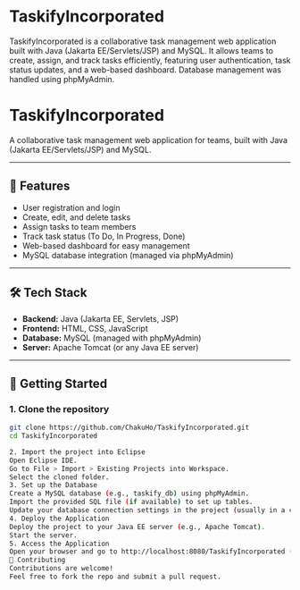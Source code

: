 # TaskifyIncorporated
TaskifyIncorporated is a collaborative task management web application built with Java (Jakarta EE/Servlets/JSP) and MySQL. It allows teams to create, assign, and track tasks efficiently, featuring user authentication, task status updates, and a web-based dashboard. Database management was handled using phpMyAdmin.

# TaskifyIncorporated

A collaborative task management web application for teams, built with Java (Jakarta EE/Servlets/JSP) and MySQL.

---

## 🚀 Features

- User registration and login
- Create, edit, and delete tasks
- Assign tasks to team members
- Track task status (To Do, In Progress, Done)
- Web-based dashboard for easy management
- MySQL database integration (managed via phpMyAdmin)

---

## 🛠️ Tech Stack

- **Backend:** Java (Jakarta EE, Servlets, JSP)
- **Frontend:** HTML, CSS, JavaScript
- **Database:** MySQL (managed with phpMyAdmin)
- **Server:** Apache Tomcat (or any Java EE server)

---


## 🏁 Getting Started

### 1. Clone the repository

```bash
git clone https://github.com/ChakuHo/TaskifyIncorporated.git
cd TaskifyIncorporated

2. Import the project into Eclipse
Open Eclipse IDE.
Go to File > Import > Existing Projects into Workspace.
Select the cloned folder.
3. Set up the Database
Create a MySQL database (e.g., taskify_db) using phpMyAdmin.
Import the provided SQL file (if available) to set up tables.
Update your database connection settings in the project (usually in a config file or in the Java code).
4. Deploy the Application
Deploy the project to your Java EE server (e.g., Apache Tomcat).
Start the server.
5. Access the Application
Open your browser and go to http://localhost:8080/TaskifyIncorporated (or your server’s address).
🤝 Contributing
Contributions are welcome!
Feel free to fork the repo and submit a pull request.
